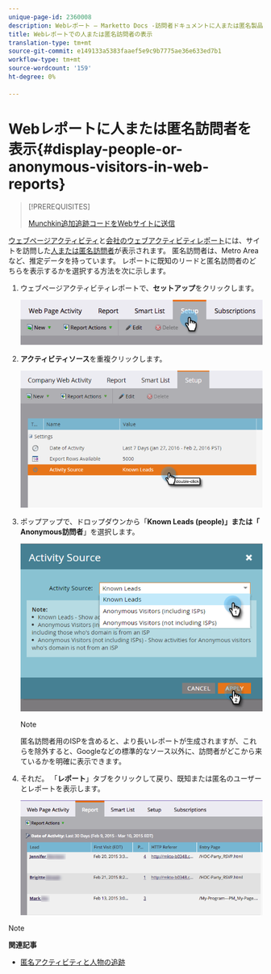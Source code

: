 ```yaml
---
unique-page-id: 2360008
description: Webレポート — Marketto Docs -訪問者ドキュメントに人または匿名製品を表示
title: Webレポートでの人または匿名訪問者の表示
translation-type: tm+mt
source-git-commit: e149133a5383faaef5e9c9b7775ae36e633ed7b1
workflow-type: tm+mt
source-wordcount: '159'
ht-degree: 0%

---
```



# Webレポートに人または匿名訪問者を表示{#display-people-or-anonymous-visitors-in-web-reports}

>[!PREREQUISITES]
>
>[Munchkin追加追跡コードをWebサイトに送信](../../../../product-docs/administration/additional-integrations/add-munchkin-tracking-code-to-your-website.md)

[ウェブページアクティビティ](../../../../product-docs/reporting/basic-reporting/report-types/web-page-activity-report.md)と[会社のウェブアクティビティレポート](../../../../product-docs/reporting/basic-reporting/report-types/company-web-activity-report.md)には、サイトを訪問した[人または匿名訪問者](../../../../product-docs/core-marketo-concepts/smart-lists-and-static-lists/managing-people-in-smart-lists/understanding-anonymous-activity-and-people.md)が表示されます。 匿名訪問者は、Metro Areaなど、推定データを持っています。  レポートに既知のリードと匿名訪問者のどちらを表示するかを選択する方法を次に示します。

1. ウェブページアクティビティレポートで、**セットアップ**&#x200B;をクリックします。

   ![](assets/image2015-3-10-11-3a43-3a13.png)

1. **アクティビティソース**&#x200B;を重複クリックします。

   ![](assets/image2016-2-2-14-3a5-3a59.png)

1. ポップアップで、ドロップダウンから「**Known Leads **(people)」または「** Anonymous訪問者**」を選択します。

   ![](assets/image2016-2-2-14-3a7-3a8.png)

   >[!NOTE]
   >
   >匿名訪問者用のISPを含めると、より長いレポートが生成されますが、これらを除外すると、Googleなどの標準的なソース以外に、訪問者がどこから来ているかを明確に表示できます。

1. それだ。 「**レポート**」タブをクリックして戻り、既知または匿名のユーザーとレポートを表示します。

   ![](assets/image2015-3-10-11-3a48-3a36.png)

>[!NOTE]
>
>**関連記事**
>
>* [匿名アクティビティと人物の追跡](tracking-anonymous-activity-and-people.md)

>



